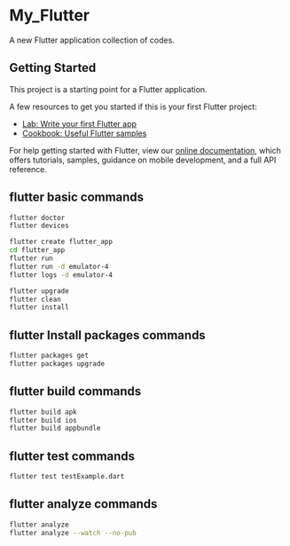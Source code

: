 # My_Flutter

A new Flutter application collection of codes.

## Getting Started

This project is a starting point for a Flutter application.

A few resources to get you started if this is your first Flutter project:

- [Lab: Write your first Flutter app](https://flutter.dev/docs/get-started/codelab)
- [Cookbook: Useful Flutter samples](https://flutter.dev/docs/cookbook)

For help getting started with Flutter, view our
[online documentation](https://flutter.dev/docs), which offers tutorials,
samples, guidance on mobile development, and a full API reference.

## flutter basic commands

```sh
flutter doctor
flutter devices

flutter create flutter_app
cd flutter_app
flutter run
flutter run -d emulator-4
flutter logs -d emulator-4

flutter upgrade
flutter clean
flutter install
```

## flutter Install packages commands
```sh
flutter packages get 
flutter packages upgrade
```

## flutter build commands
```sh
flutter build apk
flutter build ios
flutter build appbundle
```

## flutter test commands
```sh
flutter test testExample.dart
```

## flutter analyze commands
```sh
flutter analyze
flutter analyze --watch --no-pub
```
